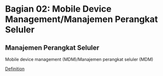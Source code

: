 # Bagian 02: Mobile Device Management/Manajemen Perangkat Seluler

## Manajemen Perangkat Seluler

Mobile device management (MDM)/Manajemen perangkat seluler (MDM)

[Definition](../definitions/definitions_M.md#mobile-device-management)
